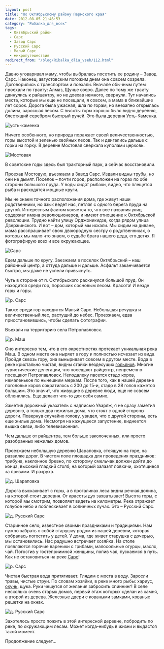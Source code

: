 ```yaml
---
layout: post
title: "По Октябрьскому району Пермского края"
date: 2012-08-05 21:46:53
category: "Рыбалка_для_всех"
tags:
  - Октябрьский район
  - Сарс
  - Завод Сарс
  - Русский Сарс
  - Малый Сарс
  - микропутешествия
redirect_from: "/blog/Ribalka_dlia_vseh/112.html"
---
```

Давно уговаривал маму, чтобы выбралась посетить ее родину – Завод Сарс.
Наконец, августовским погожим днем она совсем созрела. Договорились с
транспортом и поехали. Вначале обычным путем проехали по тракту: Алмаз,
Щучье озеро. Далее по тому же тракту двинулись к райцентру, но не доехав
немного, свернули. Тут начались места, которые мы еще не посещали, я
совсем, а мама в ближайшие лет сорок. Дорога была ужасная, шла по горам,
но внезапно открылась долина, заросшая лесом. С высоты горы хорошо было
видно деревню, блестящий серебром быстрый ручей. Это была деревня
Усть-Каменка.

![усть-каменка](http://fishingguru.ru/uploads/images/00/00/01/2012/08/05/dc24c8.jpg)

Ничего особенного, но природа поражает своей величественностью, горы
высотой и зеленью хвойных лесов. Так и двигались дальше с горки на
горку. В деревне Мостовая сверкала куполами церковь.

![Мостовая](http://fishingguru.ru/uploads/images/00/00/01/2012/08/05/97e7f3.jpg)

В советские годы здесь был тракторный парк, а сейчас восстановили.

Проехав Мостовую, въезжаем в Завод Сарс. Издали видны трубы, но они не
дымят. Поселок – почти город, расположен на горах по обе стороны
большого пруда. У воды сидят рыбаки, видно, что плещется рыба и
расходятся мощные круги.

Мы не знаем точного расположения дома, где живут наши родственники, но
язык ведет нас, петляя с одного берега пруда на другой. Интересным
фактом является то, что все названия улиц содержат имена революционеров,
и имеют отношение к Октябрьской революции. Трудно найти улицу
Орджоникидзе, когда рядом улица Дзержинского. И вот – дом, который мы
искали. Мы сидим на диване, мама расспрашивает свою двоюродную сестру о
родственниках, о которых мы мало что знаем, о судьбе брата нашего деда,
его детях. Я фотографирую всех и все окружающее.

![Сарс](http://fishingguru.ru/uploads/images/00/00/01/2012/08/05/080284.jpg)

Едем дальше по кругу. Заезжаем в поселок Октябрьский – наш районный
центр, а оттуда дальше и дальше. Асфальт заканчивается быстро, мы даже
не успели привыкнуть.

Чуть в стороне от п. Октябрьского раскинулся большой пруд. Он находится
среди гор, поросших сосновым лесом. Красота! И везде горы и горы.

![р.
Сарс](http://fishingguru.ru/uploads/images/00/00/01/2012/08/05/75848e.jpg)

Также среди гор находится Малый Сарс. Небольшая речушка и величественный
лес, растущий до небес. Проезжаем, едва приостановившись, чтобы сделать
фотографии.

Въехали на территорию села Петропавловск.

![р.
Маш](http://fishingguru.ru/uploads/images/00/00/01/2012/08/05/8f672b.jpg)

Оно интересно тем, что в его окрестностях протекает уникальная река Маш.
В одном месте она ныряет в гору и полностью исчезает из вида. Пройдя
сквозь гору, она выныривает совсем в другом месте. Вода в реке
кристально чистая, видны стайки вездесущих [гольянов][1].
Многие туристические делегации, что посещают райцентр, непременно
посещают Петропавловск. Неподалеку пасется стадо коров, немаленькое
по нынешним меркам. После того, как в нашей деревне поголовье коров
сократилось с 200 до 15-и, стадо в 28 голов кажется большим.
Это значит, что живущие в деревне люди, еще не совсем обленились.
Еще делают что-то для себя самих.

Заметив дорожный указатель с надписью Уваряж, я не сразу заметил
деревню, а только два нежилых дома, что стоят с одной стороны дороги.
Повернув случайно голову, увидел, что с другой стороны, есть еще жилые
дома. Несмотря на кажущееся запустение, виднеется вышка связи, либо
телевизионная.

Чем дальше от райцентра, тем больше заколоченных, или просто разобранных
нежилых домов.

Проезжаем небольшую деревню Шараповка, стоящую на горе, на развилке
дорог. В чистом поле площадка для проведения праздников: трибуна,
наклонное бревно, по которому смельчак должен дойти до конца, высокий
гладкий столб, на который залазят ловкачи, охотящиеся за призами. И
разруха.

![д.
Шараповка](http://fishingguru.ru/uploads/images/00/00/01/2012/08/05/c4da07.jpg)

Дорога выскакивает с горы, а в прогалинах леса видна речная долина, на
которой стоит деревня. От красоты дух захватывает! Высота горы, с
которой мы смотрим, позволяет видеть на километры. Река отражает голубое
небо и поблескивает в солнечных лучах. Это – Русский Сарс.

![д. Русский
Сарс](http://fishingguru.ru/uploads/images/00/00/01/2012/08/05/a0ef17.jpg)

Старинное село, известное своими праздниками и традициями. Нам нужно
забрать с собой старушку родом из нашей деревни, которая собралась
погостить у детей. У дома, где живет старушка с дочерью, мы
остановились. Нас радушно встречает хозяйка. На столе появляются горячие
вареники с грибами, малосольные огурцы, масло, чай. Погостив у
гостеприимной женщины, попив чая, пускаемся в путь. Как не остановиться
на реке [Сарс][2]!

![р.
Сарс](http://fishingguru.ru/uploads/images/00/00/01/2012/08/05/0a9fe5.jpg)

Чистая быстрая вода притягивает. Глядим с моста в воду. Заросли травы,
чистые струи. По словам хозяйки, в реке много рыбы: хариус, [окунь][3],
щука. Руки чешутся от желания забросить спиннинг! В селе несколько очень
старых домов, первый этаж которых сделан из камня, а второй из дерева.
Железные двери с коваными замками, кованые решетки на окнах.

![д. Русский
Сарс](http://fishingguru.ru/uploads/images/00/00/01/2012/08/05/775414.jpg)

Захотелось просто пожить в этой интересной деревне, побродить по реке,
по окружающим лесам. Может когда-нибудь в жизни и выдастся такой момент.

Продолжение следует…

[1]: /blog/riba_osobennosti/71.html
[2]: /blog/Ribalka_dlia_vseh/136.html
[3]: /blog/riba_osobennosti/58.html
